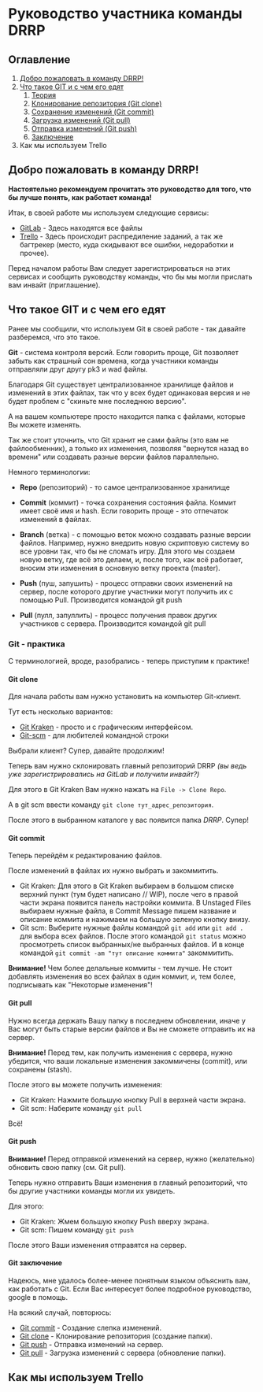 # Руководство участника команды DRRP

## Оглавление

 1. [Добро пожаловать в команду DRRP!](#Welcome)
 2. [Что такое GIT и с чем его едят](#Git)
	 1. [Теория](#Git)
	 2. [Клонирование репозитория (Git clone)](#Git+clone)
	 3. [Сохранение изменений (Git commit)](#Git+commit)
	 4. [Загрузка изменений (Git pull)](#Git+pull)
	 5. [Отправка изменений (Git push)](#Git+push)
	 6. [Заключение](#GIt+ps)
 3. Как мы используем Trello

<a name="Welcome"></a>
## Добро пожаловать в команду DRRP!
**Настоятельно рекомендуем прочитать это руководство для того, что бы лучше понять, как работает команда!**

Итак, в своей работе мы используем следующие сервисы:

 - <a href="https://gitlab.com">GitLab</a> - Здесь находятся все файлы
 - <a href="https://trello.com">Trello</a> - Здесь происходит распредиление заданий, а так же багтрекер (место, куда скидывают все ошибки, недоработки и прочее).

Перед началом работы Вам следует зарегистрироваться на этих сервисах и сообщить руководству команды, что бы мы могли прислать вам инвайт (приглашение).

<a name="Git"></a>
## Что такое GIT и с чем его едят
Ранее мы сообщили, что используем Git в своей работе - так давайте разберемся, что это такое.

**Git** - система контроля версий.
Если говорить проще, Git позволяет забыть как страшный сон времена, когда участники команды отправляли друг другу pk3 и wad файлы.

Благодаря Git существует централизованное хранилище файлов и изменений в этих файлах, так что у всех будет одинаковая версия и не будет проблем с "скиньте мне последнюю версию".

А на вашем компьютере просто находится папка с файлами, которые Вы можете изменять.

Так же стоит уточнить, что Git хранит не сами файлы (это вам не файлообменник), а только их изменения, позволяя "вернутся назад во времени" или создавать разные версии файлов параллельно.

Немного терминологии:

 - **Repo** (репозиторий) - то самое централизованное хранилище

 - **Commit** (коммит) - точка сохранения состояния файла. Коммит имеет своё имя и hash. Если говорить проще - это отпечаток изменений в файлах.

 - **Branch** (ветка) - с помощью веток можно создавать разные версии файлов. Например, нужно внедрить новую скриптовую систему во все уровни так, что бы не сломать игру. Для этого мы создаем новую ветку, где всё это делаем, и, после того, как всё работает, вносим эти изменения в основную ветку проекта (master).

 - **Push** (пуш, запушить) - процесс отправки своих изменений на сервер, после которого другие участники могут получить их с помощью Pull. Производится командой git push

 - **Pull** (пулл, запуллить) - процесс получения правок других участников с сервера. Производится командой git pull

### Git - практика
С терминологией, вроде, разобрались - теперь приступим к практике!

<a name="Git+clone"></a>
#### Git clone

Для начала работы вам нужно установить на компьютер Git-клиент.

Тут есть несколько вариантов:

 - <a href="https://gitkraken.com">Git Kraken</a> - просто и с графическим интерфейсом.
 - <a href="https://git-scm.com/downloads">Git-scm</a> - для любителей командной строки

Выбрали клиент? Супер, давайте продолжим!

Теперь вам нужно склонировать главный репозиторий DRRP
*(вы ведь уже зарегистрировались на GitLab и получили инвайт?)*

Для этого в Git Kraken Вам нужно нажать на `File -> Clone Repo`.

А в git scm ввести команду `git clone тут_адрес_репозитория`.

После этого в выбранном каталоге у вас появится папка *DRRP*.
Супер!

<a name="Git+commit"></a>
#### Git commit

Теперь перейдём к редактированию файлов.

После изменений в файлах их нужно выбрать и закоммитить.

 - Git Kraken: Для этого в Git Kraken выбираем в большом списке верхний пункт (тум будет написано // WIP), после чего в правой части экрана появится панель настройки коммита. В Unstaged Files выбираем нужные файла, в Commit Message пишем название и описание коммита и нажимаем на большую зеленую кнопку внизу.
 - Git scm: Выберите нужные файлы командой `git add` или `git add .` для выбора всех файлов. После этого командой `git status` можно просмотреть список выбранных/не выбранных файлов. И в конце командой `git commit -am "тут описание коммита"` закоммитить.

**Внимание!** Чем более делальные коммиты - тем лучше.
Не стоит добавлять изменения во всех файлах в один коммит, и, тем более, подписывать как "Некоторые изменения"!

<a name="Git+pull"></a>
#### Git pull
Нужно всегда держать Вашу папку в последнем обновлении, иначе у Вас могут быть старые версии файлов и Вы не сможете отправить их на сервер.

**Внимание!** Перед тем, как получить изменения с сервера, нужно убедится, что ваши локальные изменения закоммичены (commit), или сохранены (stash).

После этого вы можете получить изменения:

 - Git Kraken: Нажмите большую кнопку Pull в верхней части экрана.
 - Git scm: Наберите команду `git pull`

Всё!

<a name="Git+push"></a>
#### Git push

**Внимание!** Перед отправкой изменений на сервер, нужно (желательно) обновить свою папку (см. Git pull).

Теперь нужно отправить Ваши изменения в главный репозиторий, что бы другие участники команды могли их увидеть.

Для этого:

 - Git Kraken: Жмем большую кнопку Push вверху экрана.
 - Git scm: Пишем команду `git push`

После этого Ваши изменения отправятся на сервер.

<a name="Git+ps"></a>
#### Git заключение

Надеюсь, мне удалось более-менее понятным языком объяснить вам, как работать с Git.
Если Вас интересует более подробное руководство, google в помощь.

На всякий случай, повторюсь:

 - [Git commit](#Git+commit) - Создание слепка изменений.
 - [Git clone](#Git+clone) - Клонирование репозитория (создание папки).
 - [Git push](#Git+push) - Отправка изменений на сервер.
 - [Git pull](#Git+pull) - Загрузка изменений с сервера (обновление папки).

## Как мы используем Trello
